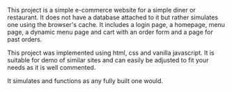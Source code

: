 This project is a simple e-commerce website for a simple diner or restaurant. It does not have a database attached to it but rather simulates one using the browser's cache.
It includes a login page, a homepage, menu page, a dynamic menu page and cart with an order form and a page for past orders.

This project was implemented using html, css and vanilla javascript. It is suitable for demo of similar sites and can easily be adjusted to fit your needs as it is well commented.

It simulates and functions as any fully built one would.
